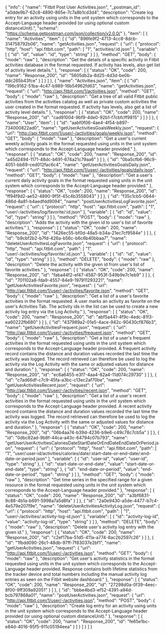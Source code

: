 {
  "info": {
    "name": "Fitbit Post User Activities.json",
    "_postman_id": "a0dde9b7-62c8-4890-865e-7c7a8b1cd3d4",
    "description": "Create log entry for an activity using units in the unit system which corresponds to the Accept-Language header provided (or using optional custom distanceUnit).",
    "schema": "https://schema.getpostman.com/json/collection/v2.0.0/"
  },
  "item": [
    {
      "name": "Activities",
      "item": [
        {
          "id": "896fe9f2-4713-4cc8-8dcb-314758792b06",
          "name": "getActivities.json",
          "request": {
            "url": {
              "protocol": "http",
              "host": "api.fitbit.com",
              "path": [
                "1",
                "activities/:id.json"
              ],
              "variable": [
                {
                  "id": "id",
                  "value": "id",
                  "type": "string"
                }
              ]
            },
            "method": "GET",
            "body": {
              "mode": "raw"
            },
            "description": "Get the details of a specific activity in Fitbit activities database in the format requested. If activity has levels, also get list of activity level details."
          },
          "response": [
            {
              "status": "OK",
              "code": 200,
              "name": "Response_200",
              "id": "5605db2a-8d25-4d3d-be0b-ddc265b43fce"
            }
          ]
        }
      ]
    },
    {
      "name": "Activities.json",
      "item": [
        {
          "id": "196c9162-51ba-4c47-b989-16b54962fd63",
          "name": "getActivities.json",
          "request": {
            "url": "http://api.fitbit.com/1/activities.json",
            "method": "GET",
            "body": {
              "mode": "raw"
            },
            "description": "Get a tree of all valid Fitbit public activities from the activities catalog as well as private custom activities the user created in the format requested. If activity has levels, also get a list of activity level details."
          },
          "response": [
            {
              "status": "OK",
              "code": 200,
              "name": "Response_200",
              "id": "cad91004-9bf9-4de0-92b1-f7cbfcff9815"
            }
          ]
        }
      ]
    },
    {
      "name": "User",
      "item": [
        {
          "id": "aabf0f06-4ae4-4f54-b897-734000822ad0",
          "name": "getUserActivitiesGoalsWeekly.json",
          "request": {
            "url": "http://api.fitbit.com/1/user/-/activities/goals/weekly.json",
            "method": "GET",
            "body": {
              "mode": "raw"
            },
            "description": "Get a user's current weekly activity goals in the format requested using units in the unit system which corresponds to the Accept-Language header provided."
          },
          "response": [
            {
              "status": "OK",
              "code": 200,
              "name": "Response_200",
              "id": "a45d2494-1171-48dc-b691-674a21c79aa6"
            }
          ]
        },
        {
          "id": "0ba5cfb6-96c9-4051-bb69-ced012fac6c4",
          "name": "getUserActivitiesGoalsDaily.json",
          "request": {
            "url": "http://api.fitbit.com/1/user/-/activities/goals/daily.json",
            "method": "GET",
            "body": {
              "mode": "raw"
            },
            "description": "Get a user's current daily activity goals in the format requested using units in the unit system which corresponds to the Accept-Language header provided."
          },
          "response": [
            {
              "status": "OK",
              "code": 200,
              "name": "Response_200",
              "id": "ff94f9d2-ae52-4890-9f5f-45c4b3558043"
            }
          ]
        },
        {
          "id": "f35c1cb5-0644-486d-8a81-b4aedfdd9094",
          "name": "postUserActivitiesLogFavorite.json",
          "request": {
            "url": {
              "protocol": "http",
              "host": "api.fitbit.com",
              "path": [
                "1",
                "user/-/activities/log/favorite/:id.json"
              ],
              "variable": [
                {
                  "id": "id",
                  "value": "id",
                  "type": "string"
                }
              ]
            },
            "method": "POST",
            "body": {
              "mode": "raw"
            },
            "description": "Adds the activity with the given id to user's list of favorite activities."
          },
          "response": [
            {
              "status": "OK",
              "code": 200,
              "name": "Response_200",
              "id": "1426ec55-bf0d-48a5-b34a-21ec7cf9584e"
            }
          ]
        },
        {
          "id": "b9cbf2b2-b7fd-426a-b56c-b6c6b40bbaa7",
          "name": "deleteUserActivitiesLogFavorite.json",
          "request": {
            "url": {
              "protocol": "http",
              "host": "api.fitbit.com",
              "path": [
                "1",
                "user/-/activities/log/favorite/:id.json"
              ],
              "variable": [
                {
                  "id": "id",
                  "value": "id",
                  "type": "string"
                }
              ]
            },
            "method": "DELETE",
            "body": {
              "mode": "raw"
            },
            "description": "Delete the activity with the given id from user's list of favorite activities."
          },
          "response": [
            {
              "status": "OK",
              "code": 200,
              "name": "Response_200",
              "id": "faba44f2-ef47-4587-953f-549b9e7c1eb9"
            }
          ]
        },
        {
          "id": "701102a8-fda9-4557-84e9-197911293221",
          "name": "getUserActivitiesFavorite.json",
          "request": {
            "url": "http://api.fitbit.com/1/user/-/activities/favorite.json",
            "method": "GET",
            "body": {
              "mode": "raw"
            },
            "description": "Get a list of a user's favorite activities in the format requested. A user marks an activity as favorite on the user's Activities Tab. The activity ids in the list can be used to create a new activity log entry via the Log Activity."
          },
          "response": [
            {
              "status": "OK",
              "code": 200,
              "name": "Response_200",
              "id": "abf5a441-4f9c-4edc-81f3-ea60222fb680"
            }
          ]
        },
        {
          "id": "437989a2-01e5-4ace-942c-90430cf876b3",
          "name": "getUserActivitiesFrequent.json",
          "request": {
            "url": "http://api.fitbit.com/1/user/-/activities/frequent.json",
            "method": "GET",
            "body": {
              "mode": "raw"
            },
            "description": "Get a list of a user's frequent activities in the format requested using units in the unit system which corresponds to the Accept-Language header provided. A frequent activity record contains the distance and duration values recorded the last time the activity was logged. The record retrieved can therefore be used to log the activity via the Log Activity with the same or adjusted values for distance and duration."
          },
          "response": [
            {
              "status": "OK",
              "code": 200,
              "name": "Response_200",
              "id": "ec6a6455-e3f7-4aa4-82a4-11d074c29730"
            }
          ]
        },
        {
          "id": "c7ad66df-c7c9-45fa-a3bc-c13ec2af70be",
          "name": "getUserActivitiesRecent.json",
          "request": {
            "url": "http://api.fitbit.com/1/user/-/activities/recent.json",
            "method": "GET",
            "body": {
              "mode": "raw"
            },
            "description": "Get a list of a user's recent activities in the format requested using units in the unit system which corresponds to the Accept-Language header provided. A recent activity record contains the distance and duration values recorded the last time the activity was logged. The record retrieved can therefore be used to log the activity via the Log Activity with the same or adjusted values for distance and duration."
          },
          "response": [
            {
              "status": "OK",
              "code": 200,
              "name": "Response_200",
              "id": "06b4aa74-b39d-4236-b9e6-c49c78c7cb5a"
            }
          ]
        },
        {
          "id": "0dbc82ad-9b8f-44ca-a43c-64794c07b793",
          "name": "getUserUserActivitiesCaloriesDateStartDateOrEndDateEndDateOrPeriod.json",
          "request": {
            "url": {
              "protocol": "http",
              "host": "api.fitbit.com",
              "path": [
                "1",
                "user/:user-id/activities/calories/date/:start-date-or-end-date/:end-date-or-period.json"
              ],
              "variable": [
                {
                  "id": "user-id",
                  "value": "user-id",
                  "type": "string"
                },
                {
                  "id": "start-date-or-end-date",
                  "value": "start-date-or-end-date",
                  "type": "string"
                },
                {
                  "id": "end-date-or-period",
                  "value": "end-date-or-period",
                  "type": "string"
                }
              ]
            },
            "method": "GET",
            "body": {
              "mode": "raw"
            },
            "description": "Get time series in the specified range for a given resource in the format requested using units in the unit system which corresponds to the Accept-Language header provided."
          },
          "response": [
            {
              "status": "OK",
              "code": 200,
              "name": "Response_200",
              "id": "a3bf6831-9c88-4b1a-b691-5998a7a5d8fa"
            }
          ]
        },
        {
          "id": "2a0e9430-a5de-4477-b7c4-4e579e207f9e",
          "name": "deleteUserActivitiesActivityLog.json",
          "request": {
            "url": {
              "protocol": "http",
              "host": "api.fitbit.com",
              "path": [
                "1",
                "user/-/activities/:activity-log-id.json"
              ],
              "variable": [
                {
                  "id": "activity-log-id",
                  "value": "activity-log-id",
                  "type": "string"
                }
              ]
            },
            "method": "DELETE",
            "body": {
              "mode": "raw"
            },
            "description": "Delete user's activity log entry with the given id."
          },
          "response": [
            {
              "status": "OK",
              "code": 200,
              "name": "Response_200",
              "id": "c2ef17ba-51d5-411a-a774-8ac2b2597c26"
            }
          ]
        },
        {
          "id": "1fbdd090-26c1-48db-97ff-7f83037e2bf1",
          "name": "getUserActivities.json",
          "request": {
            "url": "http://api.fitbit.com/1/user/-/activities.json",
            "method": "GET",
            "body": {
              "mode": "raw"
            },
            "description": "Get user's activity statistics in the format requested using units in the unit system which corresponds to the Accept-Language header provided. Response contains both lifetime statistics from the tracker device and total numbers including the manual activity log entries as seen on the Fitbit website dashboard."
          },
          "response": [
            {
              "status": "OK",
              "code": 200,
              "name": "Response_200",
              "id": "27298d0a-0f39-4eec-8f00-9ff309a92051"
            }
          ]
        },
        {
          "id": "bbbe4bd3-ef52-4391-a94d-bcb797868a01",
          "name": "postUserActivities.json",
          "request": {
            "url": "http://api.fitbit.com/1/user/-/activities.json",
            "method": "POST",
            "body": {
              "mode": "raw"
            },
            "description": "Create log entry for an activity using units in the unit system which corresponds to the Accept-Language header provided (or using optional custom distanceUnit)."
          },
          "response": [
            {
              "status": "OK",
              "code": 200,
              "name": "Response_200",
              "id": "fe65e1bc-e84d-4016-95f5-911c05194eea"
            }
          ]
        }
      ]
    }
  ]
}
